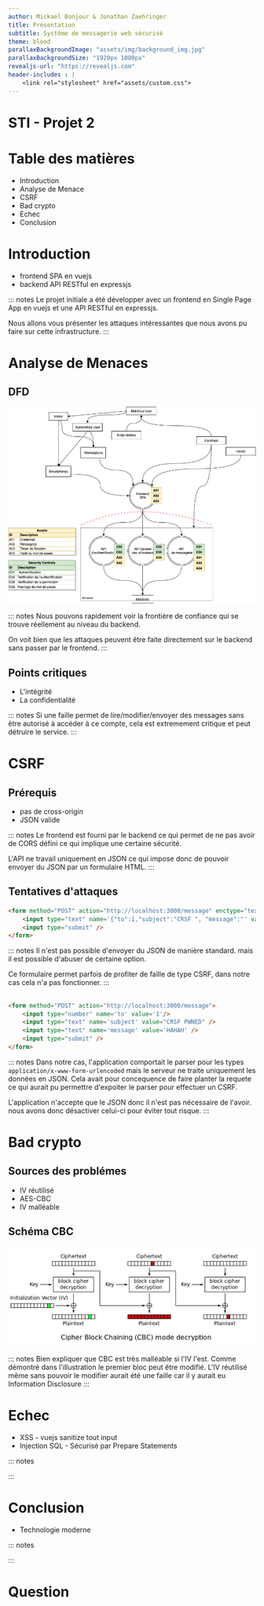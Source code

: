 ```yaml
---
author: Mickael Bonjour & Jonathan Zaehringer
title: Présentation
subtitle: Système de messagerie web sécurisé
theme: blood
parallaxBackgroundImage: "assets/img/background_img.jpg"
parallaxBackgroundSize: "1920px 1080px"
revealjs-url: "https://revealjs.com"
header-includes : |
    <link rel="stylesheet" href="assets/custom.css">
---
```


# STI - Projet 2

# Table des matières

- Introduction
- Analyse de Menace
- CSRF
- Bad crypto
- Echec
- Conclusion

# Introduction

- frontend SPA en vuejs
- backend API RESTful en expressjs 

::: notes
Le projet initiale a été développer avec un frontend en Single Page App en vuejs et une API RESTful en expressjs.

Nous allons vous présenter les attaques intéressantes que nous avons pu faire sur cette infrastructure.
:::

# Analyse de Menaces

## DFD

![DFD](assets/img/DFD.png)

::: notes
Nous pouvons rapidement voir la frontière de confiance qui se trouve réellement au niveau du backend.

On voit bien que les attaques peuvent être faite directement sur le backend sans passer par le frontend.
:::

## Points critiques

- L'intégrité
- La confidentialité

::: notes
Si une faille permet de lire/modifier/envoyer des messages sans être autorisé à accéder à ce compte, cela est extremement critique et peut détruire le service.
:::

# CSRF

## Prérequis

- pas de cross-origin
- JSON valide

::: notes
Le frontend est fourni par le backend ce qui permet de ne pas avoir de CORS défini ce qui implique une certaine sécurité.

L'API ne travail uniquement en JSON ce qui impose donc de pouvoir envoyer du JSON par un formulaire HTML.
:::

## Tentatives d'attaques

```html
<form method="POST" action="http://localhost:3000/message" enctype="text/plain">
    <input type="text" name='{"to":1,"subject":"CRSF ", "message":"' value='pwned"}' />
    <input type="submit" />
</form>
```

::: notes
Il n'est pas possible d'envoyer du JSON de manière standard. mais il est possible d'abuser de certaine option.

Ce formulaire permet parfois de profiter de faille de type CSRF, dans notre cas cela n'a pas fonctionner.
:::

##

```html
<form method="POST" action="http://localhost:3000/message">
    <input type="number" name='to' value='1'/>
    <input type="text" name='subject' value="CRSF PWNED" />
    <input type="text" name='message' value='HAHAH' />
    <input type="submit" />
</form>
```

::: notes
Dans notre cas, l'application comportait le parser pour les types `application/x-www-form-urlencoded` mais le serveur ne traite uniquement les données en JSON.
Cela avait pour concequence de faire planter la requete ce qui aurait pu permettre d'expoiter le parser pour effectuer un CSRF.

L'application n'accepte que le JSON donc il n'est pas nécessaire de l'avoir. nous avons donc désactiver celui-ci pour éviter tout risque.
:::

# Bad crypto
## Sources des problémes

- IV réutilisé
- AES-CBC 
- IV malléable
## Schéma CBC
![AES-CBC explained](./assets/img/cbc-explained.png)

::: notes
Bien expliquer que CBC est très malléable si l'IV l'est. Comme démontré dans l'illustration le premier bloc peut être modifié.
L'IV réutilisé même sans pouvoir le modifier aurait été une faille car il y aurait eu Information Disclosure
:::

# Echec

- XSS - vuejs sanitize tout input
- Injection SQL - Sécurisé par Prepare Statements

::: notes

:::

# Conclusion

- Technologie moderne

::: notes

:::

# Question
